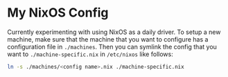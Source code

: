 # My NixOS Config

Currently experimenting with using NixOS as a daily driver. To setup a new
machine, make sure that the machine that you want to configure has a
configuration file in `./machines`. Then you can symlink the config that
you want to `./machine-specific.nix` in `/etc/nixos` like follows:

```bash
ln -s ./machines/<config name>.nix ./machine-specific.nix
```
